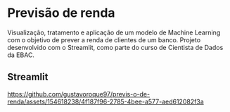 # Previsão de renda
Visualização, tratamento e aplicação de um modelo de Machine Learning com o objetivo de prever a renda de clientes de um banco. Projeto desenvolvido com o Streamlit, como parte do curso de Cientista de Dados da EBAC.

## Streamlit



https://github.com/gustavoroque97/previs-o-de-renda/assets/154618238/4f187f96-2785-4bee-a577-aed612082f3a

